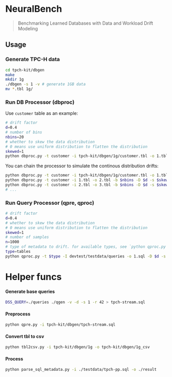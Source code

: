 # NeuralBench

> Benchmarking Learned Databases with Data and Workload Drift Modeling

## Usage

### Generate TPC-H data

```bash
cd tpch-kit/dbgen
make
mkdir 1g
./dbgen -s 1 -v # generate 1GB data
mv *.tbl 1g/
```

### Run DB Processor (dbproc)

Use `customer` table as an example:

```bash
# drift factor
d=0.4
# number of bins
nbins=20 
# whether to skew the data distribution 
# 0 means use uniform distribution to flatten the distribution
skewed=1 
python dbproc.py -t customer -i tpch-kit/dbgen/1g/customer.tbl -o 1.tbl -b $nbins -D $d -s $skewed
```

You can chain the processor to simulate the continous distribution drifts:

```bash
python dbproc.py -t customer -i tpch-kit/dbgen/1g/customer.tbl -o 1.tbl -b $nbins -D $d -s $skewed
python dbproc.py -t customer -i 1.tbl -o 2.tbl -b $nbins -D $d -s $skewed
python dbproc.py -t customer -i 2.tbl -o 3.tbl -b $nbins -D $d -s $skewed
# ...
```

### Run Query Processor (qpre, qproc)

```bash
# drift factor
d=0.4
# whether to skew the data distribution 
# 0 means use uniform distribution to flatten the distribution
skewed=1 
# number of samples
n=1000
# type of metadata to drift. for available types, see `python qproc.py -h`
type=tables
python qproc.py -t $type -I devtest/testdata/queries -o 1.sql -D $d -s $skewed -n $n
```

# Helper funcs

#### Generate base queries

```bash
DSS_QUERY=./queries ./qgen -v -d -s 1 -r 42 > tpch-stream.sql
```

#### Preprocess

```bash
python qpre.py -i tpch-kit/dbgen/tpch-stream.sql
```

#### Convert tbl to csv

```bash
python tbl2csv.py -i tpch-kit/dbgen/1g -o tpch-kit/dbgen/1g_csv
```

#### Process

```bash
python parse_sql_metadata.py -i ./testdata/tpch-pp.sql -o ./result
```

